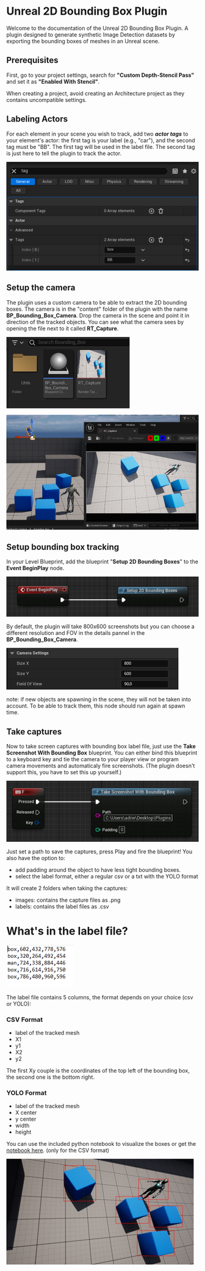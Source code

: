 

# Unreal 2D Bounding Box Plugin

Welcome to the documentation of the Unreal 2D Bounding Box Plugin. A plugin designed to generate synthetic Image Detection datasets by exporting the bounding boxes of meshes in an Unreal scene.

## Prerequisites
First, go to your project settings, search for  **"Custom Depth-Stencil Pass"**  and set it as  **"Enabled With Stencil"**.

When creating a project, avoid creating an Architecture project as they contains uncompatible settings.

## Labeling Actors
For each element in your scene you wish to track, add two ***actor tags*** to your element's actor: the first tag is your label (e.g., "car"), and the second tag must be "BB". 
The first tag will be used in the label file. The second tag is just here to tell the plugin to track the actor.

![actor tags](https://github.com/Plasma-Lab/Unreal-2D-Bounding-Box-Plugin/blob/main/tags.PNG?raw=true)

## Setup the camera

The plugin uses a custom camera to be able to extract the 2D bounding boxes.
The camera is in the "content" folder of the plugin with the name **BP_Bounding_Box_Camera**.  Drop the camera in the scene and point it in direction of the tracked objects.
You can see what the camera sees by opening the file next to it called **RT_Capture**.

![files](https://github.com/Plasma-Lab/Unreal-2D-Bounding-Box-Plugin/blob/main/files.PNG?raw=true)

![camera](https://github.com/Plasma-Lab/Unreal-2D-Bounding-Box-Plugin/blob/main/camera.PNG?raw=true)

## Setup bounding box tracking

In your Level Blueprint, add the blueprint "**Setup 2D Bounding Boxes**" to the **Event BeginPlay** node.

![setup](https://github.com/Plasma-Lab/Unreal-2D-Bounding-Box-Plugin/blob/main/beginplay_2.PNG?raw=true)

By default, the plugin will take 800x600 screenshots but you can choose a different resolution and FOV in the details pannel in the  **BP_Bounding_Box_Camera**.

![camera settings](https://github.com/Plasma-Lab/Unreal-2D-Bounding-Box-Plugin/blob/main/camera_settings.PNG?raw=true)

note: if new objects are spawning in the scene, they will not be taken into account. To be able to track them, this node should run again at spawn time.

## Take captures

Now to take screen captures with bounding box label file, just use the **Take Screenshot With Bounding Box** blueprint.
You can either bind this blueprint to a keyboard key and tie the camera to your player view or program camera movements and automaticaly fire screenshots. (The plugin doesn't support this, you have to set this up yourself.) 

![screenshot](https://github.com/Plasma-Lab/Unreal-2D-Bounding-Box-Plugin/blob/main/screenshot.PNG?raw=true)

Just set a path to save the captures, press Play and fire the blueprint!
You also have the option to: 
- add padding around the object to have less tight bounding boxes.
- select the label format, either a regular csv or a txt with the YOLO format

It will create 2 folders when taking the captures:

- images: contains the capture files as .png
- labels: contains the label files as .csv

# What's in the label file?
![csv](https://github.com/Plasma-Lab/Unreal-2D-Bounding-Box-Plugin/blob/main/csv.PNG?raw=true)

The label file contains 5 columns, the format depends on your choice (csv or YOLO):
### CSV Format
- label of the tracked mesh
- X1
- y1
- X2
- y2

The first Xy couple is the coordinates of the top left of the bounding box, the second one is the bottom right.

### YOLO Format
- label of the tracked mesh
- X center
- y center
- width
- height


You can use the included python notebook to visualize the boxes or get the [notebook here](https://github.com/Plasma-Lab/Unreal-2D-Bounding-Box-Plugin/blob/main/2D_Bounding_boxes.ipynb). (only for the CSV format)

![results](https://github.com/Plasma-Lab/Unreal-2D-Bounding-Box-Plugin/blob/main/BB.PNG?raw=true)
